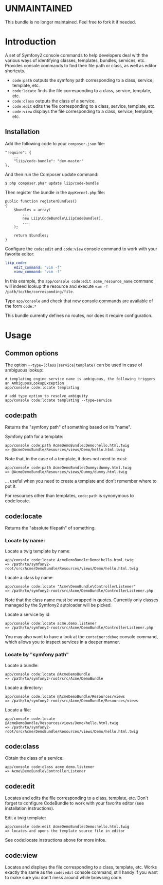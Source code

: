 UNMAINTAINED
============

This bundle is no longer maintained. Feel free to fork it if needed.

# Introduction

A set of Symfony2 console commands to help developers deal with the various ways of identifying classes, templates,
bundles, services, etc. Provides console commands to find their file path or class, as well as editor shortcuts.

*  `code:path` outputs the symfony path corresponding to a class, service, template, etc.
*  `code:locate` finds the file corresponding to a class, service, template, etc.
*  `code:class` outputs the class of a service.
*  `code:edit` edits the file corresponding to a class, service, template, etc.
*  `code:view` displays the file corresponding to a class, service, template, etc.

## Installation ##

Add the following code to your ```composer.json``` file:

    "require": {
        ..
        "liip/code-bundle": "dev-master"
    },

And then run the Composer update command:

    $ php composer.phar update liip/code-bundle

Then register the bundle in the `AppKernel.php` file:

    public function registerBundles()
    {
        $bundles = array(
            ...
            new Liip\CodeBundle\LiipCodeBundle(),
            ...
        );

        return $bundles;
    }

Configure the `code:edit` and `code:view` console command to work with your favorite editor:

```yml
liip_code:
    edit_command: "vim -f"
    view_command: "vim -f"
```

In this example, the `app/console code:edit some_resource_name` command will indeed lookup the resource and execute `vim -f /path/to/the/corresponding/file`.

Type `app/console` and check that new console commands are available of the form `code:*`

This bundle currently defines no routes, nor does it require configuration.

# Usage

## Common options

The option `--type=(class|service|template)` can be used in case of ambiguous lookup:

    # templating engine service name is ambiguous, the following triggers an AmbiguousLookupException
    app/console code:locate templating

    # add type option to resolve ambiguity
    app/console code:locate templating --type=service

## code:path

Returns the "symfony path" of something based on its "name".

Symfony path for a template:

    app/console code:path AcmeDemoBundle:Demo:hello.html.twig
    => @AcmeDemoBundle/Resources/views/Demo/hello.html.twig

Note that, in the case of a template, it does not need to exist:

    app/console code:path AcmeDemoBundle:Dummy:dummy.html.twig
    => @AcmeDemoBundle/Resources/views/Dummy/dummy.html.twig

... useful when you need to create a template and don't remember where to put it.

For resources other than templates, `code:path` is synonymous to code:locate.

## code:locate

Returns the "absolute filepath" of something.

### Locate by name:

Locate a twig template by name:

    app/console code:locate AcmeDemoBundle:Demo:hello.html.twig
    => /path/to/symfony2-root/src/Acme/DemoBundle/Resources/views/Demo/hello.html.twig

Locate a class by name:

    app/console code:locate "Acme\DemoBundle\ControllerListener"
    => /path/to/symfony2-root/src/Acme/DemoBundle/ControllerListener.php

Note that the class name must be wrapped in quotes.
Currently only classes managed by the Symfony2 autoloader will be picked.

Locate a service by id:

    app/console code:locate acme.demo.listener
    => /path/to/symfony2-root/src/Acme/DemoBundle/ControllerListener.php

You may also want to have a look at the `container:debug` console command, which allows you to inspect services in a deeper manner.

### Locate by "symfony path"

Locate a bundle:

    app/console code:locate @AcmeDemoBundle
    => /path/to/symfony2-root/src/Acme/DemoBundle

Locate a directory:

    app/console code:locate @AcmeDemoBundle/Resources/views
    => /path/to/symfony2-root/src/Acme/DemoBundle/Resources/views

Locate a file:

    app/console code:locate @AcmeDemoBundle/Resources/views/Demo/hello.html.twig
    => /path/to/symfony2-root/src/Acme/DemoBundle/Resources/views/Demo/hello.html.twig

## code:class

Obtain the class of a service:

    app/console code:class acme.demo.listener
    => Acme\DemoBundle\ControllerListener

## code:edit

Locates and edits the file corresponding to a class, template, etc.
Don't forget to configure CodeBundle to work with your favorite editor (see installation instructions).

Edit a twig template:

    app/console code:edit AcmeDemoBundle:Demo:hello.html.twig
    => locates and opens the template source file in editor

See code:locate instructions above for more infos.

## code:view

Locates and displays the file corresponding to a class, template, etc.
Works exactly the same as the `code:edit` console command, still handy if you want to make sure you don't mess around while browsing code.
